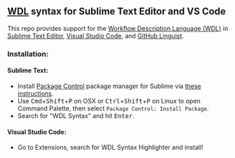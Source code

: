 ## [WDL](https://software.broadinstitute.org/wdl/) syntax for Sublime Text Editor and VS Code

This repo provides support for the [Workflow Description Language (WDL)](https://software.broadinstitute.org/wdl/) in [Sublime Text Editor](https://www.sublimetext.com/), 
[Visual Studio Code](https://code.visualstudio.com/), and [GitHub Linguist](https://github.com/github/linguist).

 ### Installation:
 #### Sublime Text:
  * Install [Package Control](https://packagecontrol.io/) package manager for Sublime via [these instructions](https://packagecontrol.io/installation).
  * Use <kbd>Cmd</kbd>+<kbd>Shift</kbd>+<kbd>P</kbd> on OSX or <kbd>Ctrl</kbd>+<kbd>Shift</kbd>+<kbd>P</kbd> on Linux to open Command Palette, then select `Package Control: Install Package`.
  * Search for "WDL Syntax" and hit <kbd>Enter</kbd>. 
 
 #### Visual Studio Code:
 * Go to Extensions, search for WDL Syntax Highlighter and install!
 

